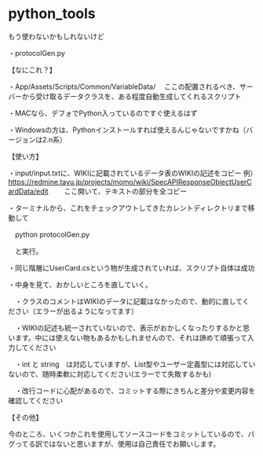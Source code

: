 # python_tools
もう使わないかもしれないけど

・protocolGen.py

【なにこれ？】

・App/Assets/Scripts/Common/VariableData/
　ここの配置されるべき、サーバーから受け取るデータクラスを、ある程度自動生成してくれるスクリプト

・MACなら、デフォでPython入っているのですぐ使えるはず

・Windowsの方は、Pythonインストールすれば使えるんじゃないですかね（バージョンは2.n系）

【使い方】

・input/input.txtに、WIKIに記載されているデータ表のWIKIの記述をコピー
例）https://redmine.tayu.jp/projects/momo/wiki/SpecAPIResponseObjectUserCardData/edit
　　ここ開いて、テキストの部分を全コピー

・ターミナルから、これをチェックアウトしてきたカレントディレクトリまで移動して

　python protocolGen.py

　と実行。

・同じ階層にUserCard.csという物が生成されていれば、スクリプト自体は成功

・中身を見て、おかしいところを直していく。

　・クラスのコメントはWIKIのデータに記載はなかったので、動的に直してください（エラーが出るようになってます）

　・WIKIの記述も統一されていないので、表示がおかしくなったりするかと思います。中には使えない物もあるかもしれませんので、それは諦めて頑張って入力してください

　・int と string　は対応していますが、List型やユーザー定義型には対応していないので、随時柔軟に対応してください(エラーでて失敗するかも)

　・改行コードに心配があるので、コミットする際にきちんと差分や変更内容を確認してください

【その他】

今のところ、いくつかこれを使用してソースコードをコミットしているので、バグってる訳ではないと思いますが、使用は自己責任でお願いします。


